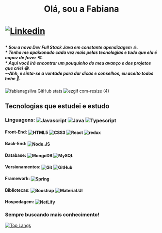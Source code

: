 <h1 align ="center"> Olá, sou a Fabiana <h1>

[![Linkedin](https://img.shields.io/badge/LinkedIn-0077B5?style=for-the-badge&logo=linkedin&logoColor=white)](https://www.linkedin.com/in/fabianagoncalvessilva/)

<h5>
* Sou a nova Dev Full Stack Java em constante apendizagem ♨.<br>
* Tenho me apaixonado cada vez mais pelas tecnologias e tudo que ela é capaz de fazer 💘.<br>
* Aqui você irá encontrar um pouquinho do meu avanço e dos projetos que criei 😀.<br>
--Ahh, e sinta-se a vontade para dar dicas e conselhos, eu aceito todos hehe 🤗.
</h5>

![fabianagsilva GitHub stats](https://github-readme-stats.vercel.app/api?username=fabianagsilva&show_icons=true&theme=radical) ![ezgif com-resize (4)](https://user-images.githubusercontent.com/106114124/229918724-55050ca5-7e38-4a6b-ab44-e25077272a0b.gif)





## Tecnologias que estudei e estudo
  
### Linguagens: <img align="center" alt="Javascript" src="https://img.shields.io/badge/JavaScript-323330?style=for-the-badge&logo=javascript&logoColor=F7DF1E">  <img align="center" alt="Java" src="https://img.shields.io/badge/Java-ED8B00?style=for-the-badge&logo=openjdk&logoColor=white"> <img align="center" alt="Typescript" src="https://img.shields.io/badge/TypeScript-007ACC?style=for-the-badge&logo=typescript&logoColor=white">
  
#### Front-End: <img align="center" alt="HTML5" src="https://img.shields.io/badge/HTML5-E34F26?style=for-the-badge&logo=html5&logoColor=white"> <img align="center" alt="CSS3" src="https://img.shields.io/badge/CSS3-1572B6?style=for-the-badge&logo=css3&logoColor=white"> <img align="center" alt="React" src="https://img.shields.io/badge/React-20232A?style=for-the-badge&logo=react&logoColor=61DAFB"> <img align="center" alt="redux" src="https://img.shields.io/badge/Redux-593D88?style=for-the-badge&logo=redux&logoColor=white">

#### Back-End: <img align="center" alt="Node.JS" src="https://img.shields.io/badge/Node.js-43853D?style=for-the-badge&logo=node.js&logoColor=white ">

#### Database: <img align="center" alt="MongoDB" src="https://img.shields.io/badge/MongoDB-4EA94B?style=for-the-badge&logo=mongodb&logoColor=white"> <img align="center" alt="MySQL" src="https://img.shields.io/badge/MySQL-00000F?style=for-the-badge&logo=mysql&logoColor=white">

#### Versionamentos: <img align="center" alt="Git" src="https://img.shields.io/badge/GIT-E44C30?style=for-the-badge&logo=git&logoColor=white"> <img align="center" alt="GitHub" src="https://img.shields.io/badge/GitHub-100000?style=for-the-badge&logo=github&logoColor=white">

#### Framework: <img align="center" alt="Spring" src="https://img.shields.io/badge/Spring-6DB33F?style=for-the-badge&logo=spring&logoColor=white">

#### Bibliotecas: <img align="center" alt="Boostrap" src="https://img.shields.io/badge/Bootstrap-563D7C?style=for-the-badge&logo=bootstrap&logoColor=white"> <img align="center" alt="Material.UI" src="https://img.shields.io/badge/Material--UI-0081CB?style=for-the-badge&logo=material-ui&logoColor=white">


#### Hospedagem: <img align="center" alt="NetLify" src="https://img.shields.io/badge/Netlify-00C7B7?style=for-the-badge&logo=netlify&logoColor=white">


### Sempre buscando mais conhecimento!

[![Top Langs](https://github-readme-stats.vercel.app/api/top-langs/?username=fabianagsilva&langs_count=8)](https://github.com/fabianagsilva/github-readme-stats)

